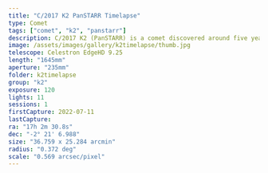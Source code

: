 ```yaml
---
title: "C/2017 K2 PanSTARR Timelapse"
type: Comet
tags: ["comet", "k2", "panstarr"]
description: C/2017 K2 (PanSTARR) is a comet discovered around five years ago. It is notable for the amount of activity it exhibited despite being so far from the sun. It is at its brightest from Earth this week at a distance of 'just' 270 million kilometers. When it reaches its closest distance to the sun (perihelion) it will be closer to Mars and less visible. This image shows the superimposed core arcing across the sky for about 30 minutes.
image: /assets/images/gallery/k2timelapse/thumb.jpg
telescope: Celestron EdgeHD 9.25
length: "1645mm"
aperture: "235mm"
folder: k2timelapse
group: "k2"
exposure: 120
lights: 11
sessions: 1
firstCapture: 2022-07-11
lastCapture:
ra: "17h 2m 30.8s"
dec: "-2° 21' 6.988"
size: "36.759 x 25.284 arcmin"
radius: "0.372 deg"
scale: "0.569 arcsec/pixel"
---
```

